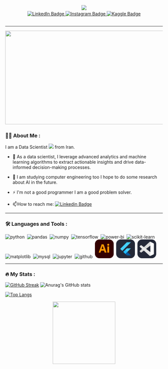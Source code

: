 <div id="header" align="center">
  <img src="https://media.giphy.com/media/v1.Y2lkPTc5MGI3NjExZjZzb2o3c200NzhyMGc3dXY5YnJldWViemhzODd6ODA3ZXF5b2l2MSZlcD12MV9pbnRlcm5hbF9naWZfYnlfaWQmY3Q9cw/Qo2dupDib32rkTY4hX/giphy.gif" width='450'/>
</div>
<div id="badges" align="center">
  <a href="https://www.linkedin.com/in/mostafamhmdi/">
    <img src="https://img.shields.io/badge/LinkedIn-blue?style=for-the-badge&logo=linkedin&logoColor=white" alt="LinkedIn Badge"/>
  </a>
  <a href="https://www.instagram.com/mostafa_mhammadi/">
    <img src="https://img.shields.io/badge/Instagram-red?style=for-the-badge&logo=Instagram&logoColor=white" alt="Instagram Badge"/>
  </a>
  <a href="https://www.kaggle.com/mostafamohammadi1">
    <img src="https://img.shields.io/badge/Kaggle-blue?style=for-the-badge&logo=kaggle&logoColor=white" alt="Kaggle Badge"/>
  </a>
</div>

<div id="counter" align="center">
  <img src="https://komarev.com/ghpvc/?username=mostafamhmdi&style=flat-square&color=blue" alt=""/>
</div>


---
<div align="center">
  <img src="https://media.giphy.com/media/v1.Y2lkPTc5MGI3NjExenpuNnI5eW8yb2M5YmM4aXMzN2lnZjJiNG9tanh1aTg3cTV2cGkydCZlcD12MV9pbnRlcm5hbF9naWZfYnlfaWQmY3Q9cw/x4unLoM3hApc2Cw5kO/giphy.gif" width="600" height="300"/>
</div>

### :man_technologist: About Me :
I am a Data Scientist <img src="https://media.giphy.com/media/WUlplcMpOCEmTGBtBW/giphy.gif" width="30"> from Iran.

- :telescope: As a data scientist, I leverage advanced analytics and machine learning algorithms to extract actionable insights and drive data-informed decision-making processes.

- :seedling: I am studying computer engineering too I hope to do some research about AI in the future.

- :zap: I'm not a good programmer I am a good problem solver.

- :mailbox:How to reach me: [![Linkedin Badge](https://img.shields.io/badge/-Mostafa-blue?style=flat&logo=Linkedin&logoColor=white)](https://www.linkedin.com/in/mostafamhmdi/)

---

### :hammer_and_wrench: Languages and Tools :
<div>
  <img src="https://github.com/onemarc/tech-icons/blob/main/icons/python-dark.svg" title="python" alt="python" width="60" height="60"/>&nbsp;
  <img src="https://github.com/onemarc/tech-icons/blob/main/icons/pandas-dark.svg" title="pandas" alt="pandas" width="60" height="60"/>&nbsp;
  <img src="https://github.com/onemarc/tech-icons/blob/main/icons/numpy-dark.svg" title="numpy" alt="numpy" width="60" height="60"/>&nbsp;
  <img src="https://github.com/onemarc/tech-icons/blob/main/icons/tensorflow-dark.svg" title="tensorflow" alt="tensorflow" width="60" height="60"/>&nbsp;
  <img src="https://github.com/onemarc/tech-icons/blob/main/icons/powerbi-dark.svg" title="power-bi" alt="power-bi" width="60" height="60"/>&nbsp;
  <img src="https://github.com/tandpfun/skill-icons/blob/main/icons/ScikitLearn-Dark.svg" title="scikit-learn" alt="scikit-learn" width="60" height="60"/>&nbsp;
  <img src="https://github.com/onemarc/tech-icons/blob/main/icons/matplotlib-dark.svg" title="matplotlib" alt="matplotlib" width="60" height="60"/>&nbsp;
  <img src="https://github.com/onemarc/tech-icons/blob/main/icons/mysql-dark.svg" title="mysql" alt="mysql" width="60" height="60"/>&nbsp;
  <img src="https://github.com/onemarc/tech-icons/blob/main/icons/jupyter-dark.svg" title="jupyter" alt="jupyter" width="60" height="60"/>&nbsp;
  <img src="https://github.com/onemarc/tech-icons/blob/main/icons/github-dark.svg" title="github" alt="github" width="60" height="60"/>&nbsp;
  <img src="https://github.com/tandpfun/skill-icons/blob/main/icons/Illustrator.svg" title="AI" alt="AI" width="60" height="60"/>&nbsp;
  <img src="https://github.com/tandpfun/skill-icons/blob/main/icons/Flutter-Dark.svg" title="Flutter" alt="Flutter" width="60" height="60"/>&nbsp;
  <img src="https://github.com/tandpfun/skill-icons/blob/main/icons/VSCode-Dark.svg" title="vscode" alt="vscode" width="60" height="60"/>&nbsp;
</div>

---

### :fire: My Stats :

[![GitHub Streak](http://github-readme-streak-stats.herokuapp.com?user=mostafamhmdi&theme=dark&hide_border=true&date_format=%5BY.%5Dn.j)](https://git.io/streak-stats)
![Anurag's GitHub stats](https://github-readme-stats.vercel.app/api?username=anuraghazra&show_icons=true&theme=radical)

[![Top Langs](https://github-readme-stats.vercel.app/api/top-langs/?username=mostafamhmdi&layout=compact&theme=vision-friendly-dark)](https://github.com/anuraghazra/github-readme-stats)

<div id="coffee" align="center"  width="200" height="200">
  <a href="https://www.coffeebede.com/mostafamhmdi">
  <img class="img-fluid" src="https://coffeebede.ir/DashboardTemplateV2/app-assets/images/banner/default-yellow.svg" width="200" height="200" /></a>
</div>
